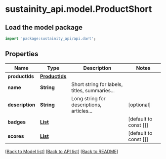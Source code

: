 # sustainity_api.model.ProductShort

## Load the model package
```dart
import 'package:sustainity_api/api.dart';
```

## Properties
Name | Type | Description | Notes
------------ | ------------- | ------------- | -------------
**productIds** | [**ProductIds**](ProductIds.md) |  | 
**name** | **String** | Short string for labels, titles, summaries... | 
**description** | **String** | Long string for descriptions, articles... | [optional] 
**badges** | [**List<BadgeName>**](BadgeName.md) |  | [default to const []]
**scores** | [**List<Score>**](Score.md) |  | [default to const []]

[[Back to Model list]](../README.md#documentation-for-models) [[Back to API list]](../README.md#documentation-for-api-endpoints) [[Back to README]](../README.md)


